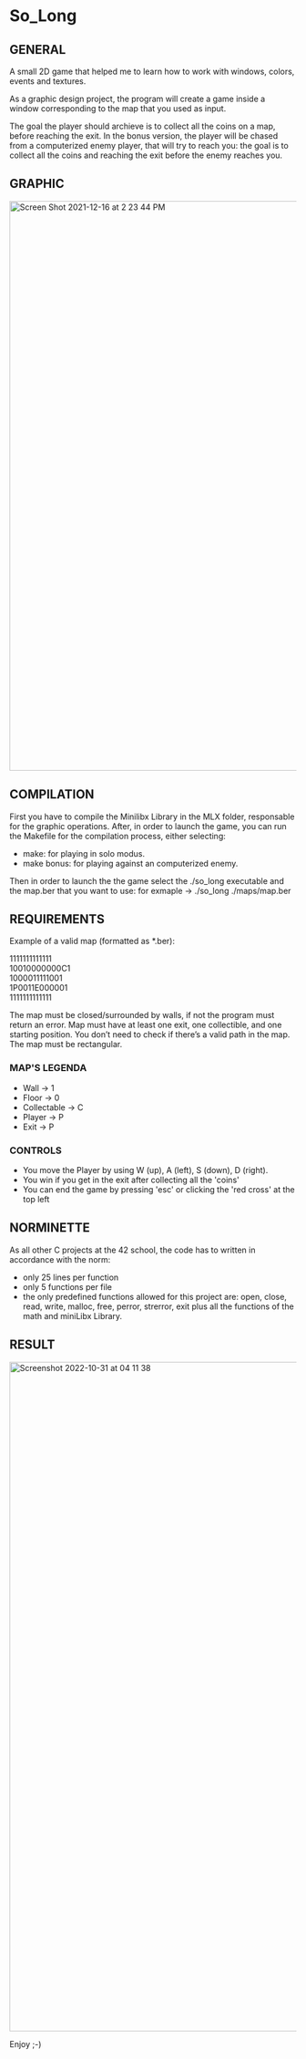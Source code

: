 # So_Long
## GENERAL
A small 2D game that helped me to learn how to work with windows, colors, events and textures.

As a graphic design project, the program will create a game inside a window corresponding to the map that you used as input.

The goal the player should archieve is to collect all the coins on a map, before reaching the exit.
In the bonus version, the player will be chased from a computerized enemy player, that will try to reach you: the goal is to collect all the coins and reaching the exit before the enemy reaches you.


## GRAPHIC

<img width="999" alt="Screen Shot 2021-12-16 at 2 23 44 PM" src="https://user-images.githubusercontent.com/85942176/146380241-ed53aeb4-65fe-45f0-8076-2954b3b16647.png">

## COMPILATION

First you have to compile the Minilibx Library in the MLX folder, responsable for the graphic operations.
After, in order to launch the game, you can run the Makefile for the compilation process, either selecting:
- make: for playing in solo modus.
- make bonus: for playing against an computerized enemy.

Then in order to launch the the game select the ./so_long executable and the map.ber that you want to use:
for exmaple -> ./so_long ./maps/map.ber


## REQUIREMENTS

Example of a valid map (formatted as *.ber):

1111111111111  
10010000000C1  
1000011111001  
1P0011E000001  
1111111111111

The map must be closed/surrounded by walls, if not the program must return an error.
Map must have at least one exit, one collectible, and one starting position.
You don’t need to check if there’s a valid path in the map.
The map must be rectangular.

### MAP'S LEGENDA
- Wall -> 1
- Floor -> 0
- Collectable -> C
- Player -> P
- Exit -> P

### CONTROLS
- You move the Player by using W (up), A (left), S (down), D (right).
- You win if you get in the exit after collecting all the 'coins'
- You can end the game by pressing 'esc' or clicking the 'red cross' at the top left


## NORMINETTE

As all other C projects at the 42 school, the code has to written in accordance with the norm:
- only 25 lines per function
- only 5 functions per file
- the only predefined functions allowed for this project are: open, close, read, write, malloc, free, perror, strerror, exit plus all the functions of the math and miniLibx Library.

## RESULT 
<img width="1174" alt="Screenshot 2022-10-31 at 04 11 38" src="https://user-images.githubusercontent.com/85942176/198926686-9989ad6c-6441-48de-b42a-b87d3d3a23fd.png">




Enjoy ;-)
